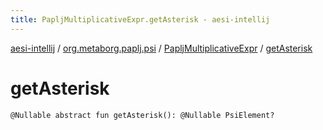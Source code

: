```yaml
---
title: PapljMultiplicativeExpr.getAsterisk - aesi-intellij
---
```


[aesi-intellij](../../index.html) / [org.metaborg.paplj.psi](../index.html) / [PapljMultiplicativeExpr](index.html) / [getAsterisk](.)

# getAsterisk

`@Nullable abstract fun getAsterisk(): @Nullable PsiElement?`